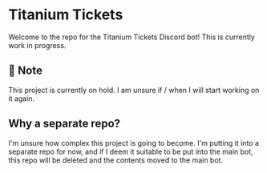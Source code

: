 # Titanium Tickets
Welcome to the repo for the Titanium Tickets Discord bot! This is currently work in progress.

## 🚨 Note
This project is currently on hold. I am unsure if / when I will start working on it again.

## Why a separate repo?
I'm unsure how complex this project is going to become. I'm putting it into a separate repo for now, and if I deem it suitable to be put into the main bot, this repo will be deleted and the contents moved to the main bot.
